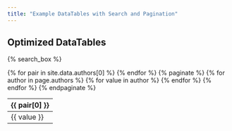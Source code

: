 ```yaml
---
title: "Example DataTables with Search and Pagination"
---
```


## Optimized DataTables

{% search_box %}

<table id="example">
  <thead>
    <tr>
      {% for pair in site.data.authors[0] %}
        <th>{{ pair[0] }}</th>
      {% endfor %}
    </tr>
  </thead>
  <tbody>
    {% paginate %}
      {% for author in page.authors %}
        <tr>
          {% for value in author %}
            <td>{{ value }}</td>
          {% endfor %}
        </tr>
      {% endfor %}
    {% endpaginate %}
  </tbody>
</table>

<div class="datatable-begin"></div>
<div class="datatable-end"></div>

<script>
$(document).ready(function() {
  $('#example').DataTable({
    "paging": true,
    "lengthMenu": [[20, 50, 100, -1], [20, 50, 100, "Todos"]],
    "pageLength": 20
  });
});
</script>
